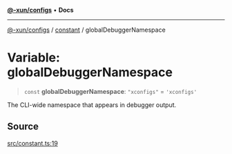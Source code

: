 [**@-xun/configs**](../../README.md) • **Docs**

***

[@-xun/configs](../../README.md) / [constant](../README.md) / globalDebuggerNamespace

# Variable: globalDebuggerNamespace

> `const` **globalDebuggerNamespace**: `"xconfigs"` = `'xconfigs'`

The CLI-wide namespace that appears in debugger output.

## Source

[src/constant.ts:19](https://github.com/Xunnamius/xconfigs/blob/7129e155987055d658c285b3a31d449ff5e71ba7/src/constant.ts#L19)
